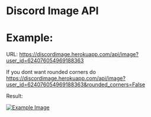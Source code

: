 # Discord Image API

# Example:

URL: https://discordimage.herokuapp.com/api/image?user_id=624076054969188363

If you dont want rounded corners do https://discordimage.herokuapp.com/api/image?user_id=624076054969188363&rounded_corners=False


Result:

[![Example Image](https://discordimage.herokuapp.com/api/image?user_id=624076054969188363)](https://discordimage.herokuapp.com/docs)
